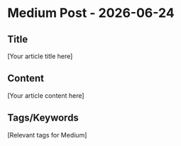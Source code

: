 # Medium Post - 2026-06-24

## Title
[Your article title here]

## Content
[Your article content here]

## Tags/Keywords
[Relevant tags for Medium]
